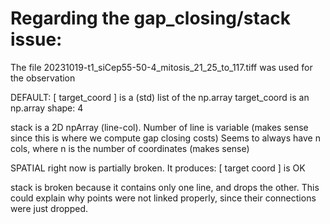# Regarding the gap_closing/stack issue:

The file 
20231019-t1_siCep55-50-4_mitosis_21_25_to_117.tiff
was used for the observation



DEFAULT:
[ target_coord ] is a (std) list of the np.array
    target_coord is an np.array
        shape: 4

stack is a 2D npArray (line-col). 
    Number of line is variable (makes sense since this is where we compute gap closing costs)
    Seems to always have n cols, where n is the number of coordinates (makes sense)


SPATIAL right now is partially broken. It produces:
[ target coord ] is OK

stack is broken because it contains only one line, and drops the other.
This could explain why points were not linked properly, since their connections
were just dropped.
